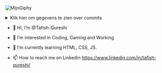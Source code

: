 ![MijnGiphy](https://media2.giphy.com/media/R4Pyf8ypD3z5npO9H9/giphy.gif)
<details>
  <summary>Klik hier om gegevens te zien over commits</summary>

![Tafish Qureshi's github stats](https://github-readme-stats.vercel.app/api?username=Tafish-Qureshi&theme=tokyonight&show_icons=true)
</details>

- 👋 Hi, I’m @Tafish-Qureshi
- 👀 I’m interested in Coding, Gaming and Working
- 🌱 I’m currently learning HTML, CSS, JS.

- 📫 How to reach me on Linkedin
https://www.linkedin.com/in/tafish-qureshi/
<!---
Tafish-Qureshi/Tafish-Qureshi is a ✨ special ✨ repository because its `README.md` (this file) appears on your GitHub profile.
You can click the Preview link to take a look at your changes.
--->
